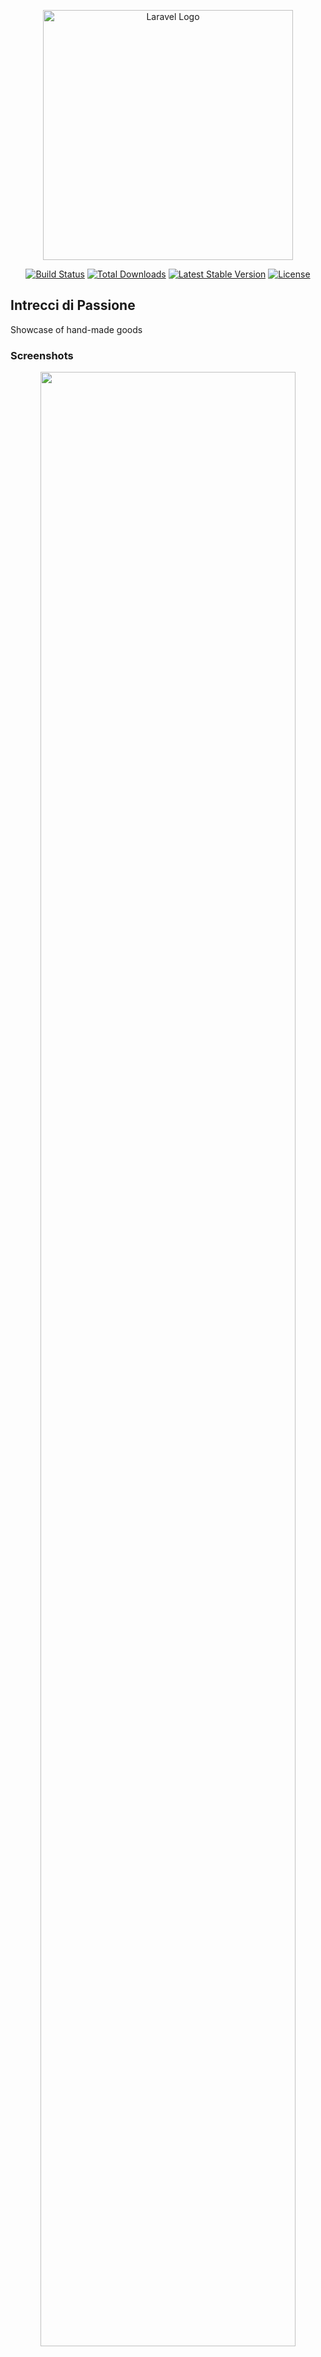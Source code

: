 <p align="center"><a href="https://laravel.com" target="_blank"><img src="https://raw.githubusercontent.com/laravel/art/master/logo-lockup/5%20SVG/2%20CMYK/1%20Full%20Color/laravel-logolockup-cmyk-red.svg" width="400" alt="Laravel Logo"></a></p>

<p align="center">
<a href="https://github.com/laravel/framework/actions"><img src="https://github.com/laravel/framework/workflows/tests/badge.svg" alt="Build Status"></a>
<a href="https://packagist.org/packages/laravel/framework"><img src="https://img.shields.io/packagist/dt/laravel/framework" alt="Total Downloads"></a>
<a href="https://packagist.org/packages/laravel/framework"><img src="https://img.shields.io/packagist/v/laravel/framework" alt="Latest Stable Version"></a>
<a href="https://packagist.org/packages/laravel/framework"><img src="https://img.shields.io/packagist/l/laravel/framework" alt="License"></a>
</p>

## Intrecci di Passione

 Showcase of hand-made goods 

### Screenshots
<p align="center">
    <img width="90%" src="https://github.com/user-attachments/assets/a65b20fd-74ab-4ae7-a8af-2e5f9d30e3b5"></img>
    <img width="100%" src="https://github.com/user-attachments/assets/2f4438d3-1356-4aaf-a693-19b96736548e"></img>
    <img width="90%" src="https://github.com/user-attachments/assets/b0f05173-6035-462a-8a5c-2f5b00044f62"></img>
    <img width="80%" src="https://github.com/user-attachments/assets/37e555cf-1481-458c-a29c-5fb6e1a95322"></img>
    <img width="75%" src="https://github.com/user-attachments/assets/ba0e70a3-7f5c-41ba-9f1b-53385c45262f"></img>
    <img width="80%" src="https://github.com/user-attachments/assets/3a6d0f11-e21a-412b-8c05-0acfb6085a60"></img>
</p>

### Demo

<p align="center">
    !(demo.mp4)[demo/demo.mp4]
</p>
